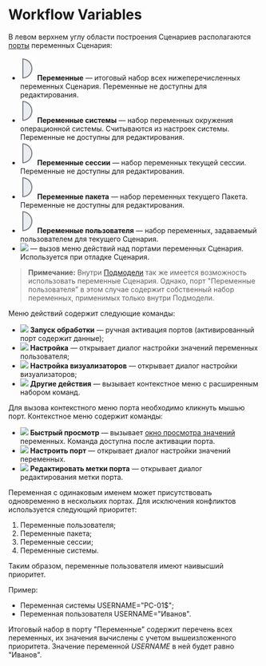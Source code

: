 # Workflow Variables

В левом верхнем углу области построения Сценариев располагаются [порты](../ports/README.md) переменных Сценария:

* ![ ](../../images/icons/app/node/ports/outputs/variable_inactive.svg) **Переменные** — итоговый набор всех нижеперечисленных переменных Сценария. Переменные не доступны для редактирования.
* ![ ](../../images/icons/app/node/ports/outputs/variable_inactive.svg) **Переменные системы** — набор переменных окружения операционной системы. Считываются из настроек системы. Переменные не доступны для редактирования.
* ![ ](../../images/icons/app/node/ports/outputs/variable_inactive.svg) **Переменные сессии** — набор переменных текущей сессии. Переменные не доступны для редактирования.
* ![ ](../../images/icons/app/node/ports/outputs/variable_inactive.svg) **Переменные пакета** —  набор переменных текущего Пакета. Переменные не доступны для редактирования.
* ![ ](../../images/icons/app/node/ports/outputs/variable_inactive.svg) **Переменные пользователя** — набор переменных, задаваемый пользователем для текущего Сценария.
* ![ ](../../images/icons/app/node/ports/submodel-port/submodel-port_20x20.svg) — вызов меню действий над портами переменных Сценария. Используется при отладке Сценария.

> **Примечание:** Внутри [Подмодели](../../processors/control/submodel.md) так же имеется возможность использовать переменные Сценария. Однако, порт "Переменные пользователя" в этом случае содержит собственный набор переменных, применимых только внутри Подмодели.

Меню действий содержит следующие команды:

* ![ ](../../images/icons/toolbar-controls/launch-node_default.svg) **Запуск обработки** — ручная активация портов (активированный порт содержит данные);
* ![ ](../../images/icons/toolbar-controls/setup_default.svg) **Настройка** — открывает диалог настройки значений переменных пользователя;
* ![ ](../../images/icons/toolbar-controls/configure-viewers_default.svg) **Настройка визуализаторов** — открывает диалог настройки визуализаторов;
* ![ ](../../images/icons/toolbar-controls/rows_default.svg) **Другие действия** — вызывает контекстное меню с расширенным набором команд.

Для вызова контекстного меню порта необходимо кликнуть мышью порт. Контекстное меню содержит команды:

* ![ ](../../images/icons/toolbar-controls/show-fast-viewer_default.svg) **Быстрый просмотр** — вызывает [окно просмотра значений](../../visualization/preview/quick-view.md) переменных. Команда доступна после активации порта.
* ![ ](../../images/icons/toolbar-controls/setup_default.svg) **Настроить порт** — открывает диалог настройки значений переменных.
* ![ ](../../images/icons/toolbar-controls/edit_default.svg) **Редактировать метки порта** — открывает диалог редактирования метки порта.

Переменная с одинаковым именем может присутствовать одновременно в нескольких портах. Для исключения конфликтов используется следующий приоритет:

1. Переменные пользователя;
2. Переменные пакета;
3. Переменные сессии;
4. Переменные системы.

Таким образом, переменные пользователя имеют наивысший приоритет.

Пример:

* Переменная системы USERNAME="PC-01$";
* Переменная пользователя USERNAME="Иванов".

Итоговый набор в порту "Переменные" содержит перечень всех переменных, их значения вычислены с учетом вышеизложенного приоритета. Значение переменной *USERNAME* в ней будет равно "Иванов".

